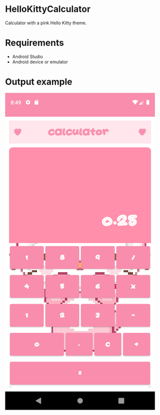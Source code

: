 # HelloKittyCalculator
Calculator with a pink Hello Kitty theme.

# Requirements 

* Android Studio
* Android device or emulator

# Output example 

![Snap from app](Screenshot_20220814_174946.png)
